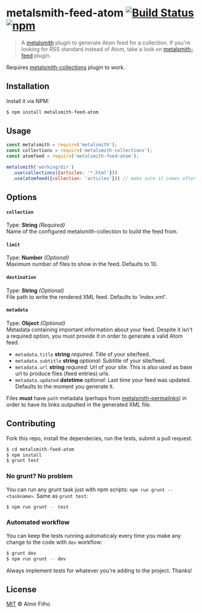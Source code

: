 # metalsmith-feed-atom [![Build Status][travis-badge]][travis] [![npm][npm-badge]][npm]

> A [metalsmith][metal] plugin to generate Atom feed for a collection.
> If you're looking for RSS standard instead of Atom, take a look on
> [metalsmith-feed][feed] plugin.

Requires [metalsmith-collections][collections] plugin to work.


## Installation

Install it via NPM:

```bash
$ npm install metalsmith-feed-atom
```


## Usage

```javascript
const metalsmith = require('metalsmith');
const collections = require('metalsmith-collections');
const atomfeed = require('metalsmith-feed-atom');

metalsmith('working/dir')
  .use(collections({articles: '*.html'}))
  .use(atomfeed({collection: 'articles'})) // make sure it comes after collections
```


## Options

#### `collection`

Type: __String__ _(Required)_  
Name of the configured metalsmith-collection to build the feed from.


#### `limit`

Type: __Number__ _(Optional)_  
Maximum number of files to show in the feed. Defaults to 10.


#### `destination`

Type: __String__ _(Optional)_  
File path to write the rendered XML feed. Defaults to 'index.xml'.


#### `metadata`

Type: __Object__ _(Optional)_  
Metadata containing important information about your feed. Despite it isn't a 
required option, you must provide it in order to generate a valid Atom feed.

- `metadata.title` __string__ _required_: Title of your site/feed.
- `metadata.subtitle` __string__ _optional_: Subtitle of your site/feed.
- `metadata.url` __string__ _required_: Url of your site. This is also used as 
  base url to produce files (feed entries) urls.
- `metadata.updated` __datetime__ _optional_: Last time your feed was updated.
  Defaults to the moment you generate it.

Files __must__ have `path` metadata (perhaps from
[metalsmith-permalinks][permalinks]) in order to have its links outputted in the
generated XML file.


## Contributing

Fork this repo, install the dependecies, run the tests, submit a pull request.

```bash
$ cd metalsmith-feed-atom
$ npm install
$ grunt test
```

### No grunt? No problem

You can run any grunt task just with npm scripts: `npm run grunt -- <taskname>`.
Same as `grunt test`:

```bash
$ npm run grunt -- test
```

### Automated workflow

You can keep the tests running automaticaly every time you make any change to
the code with `dev` workflow:

```bash
$ grunt dev
$ npm run grunt -- dev
```

Always implement tests for whatever you're adding to the project. Thanks!


## License

[MIT][license] © Almir Filho


[travis]: https://travis-ci.org/almirfilho/metalsmith-feed-atom
[travis-badge]: https://travis-ci.org/almirfilho/metalsmith-feed-atom.svg?branch=master
[npm]: https://www.npmjs.com/package/metalsmith-feed-atom
[npm-badge]: https://img.shields.io/npm/v/metalsmith-feed-atom.svg?maxAge=3600
[metal]: http://www.metalsmith.io/
[feed]: https://github.com/hurrymaplelad/metalsmith-feed
[collections]: https://github.com/segmentio/metalsmith-collections
[permalinks]: https://github.com/segmentio/metalsmith-permalinks
[license]: https://github.com/almirfilho/metalsmith-feed-atom/blob/master/LICENSE.md
